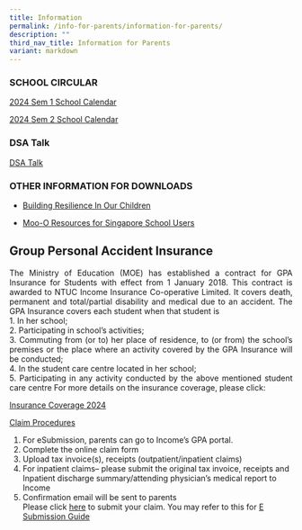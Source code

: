 ```yaml
---
title: Information
permalink: /info-for-parents/information-for-parents/
description: ""
third_nav_title: Information for Parents
variant: markdown
---
```

### SCHOOL CIRCULAR

[2024 Sem 1 School Calendar](/files/2024/BTPS_School_Calendar_2024_Sem1.pdf)

[2024 Sem 2 School Calendar](/files/2024/BTPS-School-Calendar-2024-Sem2.pdf)

### DSA Talk
[DSA Talk](/files/2024/DSA_Talk_2024.pdf)


### OTHER INFORMATION FOR DOWNLOADS

* [Building Resilience In Our Children](/files/2022/Informations/Building%20Resilience%20in%20Our%20Children.pdf)

* [Moo-O Resources for Singapore School Users](https://plus.moo-o.com/sgschools)




<h2>Group Personal Accident Insurance</h2>
<p align="justify">
The Ministry of Education (MOE) has established a contract for GPA Insurance for Students with effect from 1 January 2018. This contract is awarded to NTUC Income Insurance Co-operative Limited. It covers death, permanent and total/partial disability and medical due to an accident. The GPA Insurance covers each student when that student is<br>
1.	In her school;<br>
2.	Participating in school’s activities;<br>
3.	Commuting from (or to) her place of residence, to (or from) the school’s premises or the place where an activity covered by the GPA Insurance will be conducted;<br>
4.	In the student care centre located in her school;<br>
5.	Participating in any activity conducted by the above mentioned student care centre
For more details on the insurance coverage, please click: </p>

  [Insurance Coverage 2024](/files/Product_Fact_Sheet_Year_2024.pdf)  

<u>Claim Procedures</u><br>
1.	For eSubmission, parents can go to Income’s GPA portal.<br>
2.	Complete the online claim form<br>
3.	Upload tax invoice(s), receipts (outpatient/inpatient claims)<br>
4.	For inpatient claims– please submit the original tax invoice, receipts and Inpatient discharge summary/attending physician’s medical report to Income<br>
5.	Confirmation email will be sent to parents<br>
Please click [here](https://studentgpa.incomegroupins.com.sg/#/) to submit your claim. You may refer to this for  [E Submission Guide](/files/2023/E_Submission_Guide.pdf)